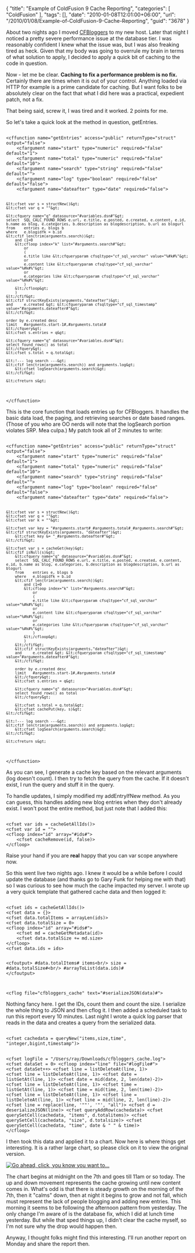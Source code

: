 {
	"title": "Example of ColdFusion 9 Cache Reporting",
	"categories": [
		"ColdFusion"
	],
	"tags": [],
	"date": "2010-01-08T12:01:00+06:00",
	"url": "/2010/01/08/Example-of-ColdFusion-9-Cache-Reporting",
	"guid": "3678"
}

About two nights ago I moved <a href="http://www.coldfusionbloggers.org">CFBloggers</a> to my new host. Later that night I noticed a pretty severe performance issue at the database tier. I was reasonably confident I knew what the issue was, but I was also freaking tired as heck. Given that my body was going to overrule my brain in terms of what solution to apply, I decided to apply a quick bit of caching to the code in question.

<p/>
<!--more-->
Now - let me be clear. <b>Caching to fix a performance problem is no fix.</b> Certainly there are times when it is out of your control. Anything loaded via HTTP for example is a prime candidate for caching. But I want folks to be absolutely clear on the fact that what I did here was a practical, expedient patch, not a fix. 

<p>

That being said, screw it, I was tired and it worked. 2 points for me. 

<p>

So let's take a quick look at the method in question, getEntries.

<p>

<code>
&lt;cffunction name="getEntries" access="public" returnType="struct" output="false"&gt;
	&lt;cfargument name="start" type="numeric" required="false" default="1"&gt;
	&lt;cfargument name="total" type="numeric" required="false" default="10"&gt;
	&lt;cfargument name="search" type="string" required="false" default=""&gt;
	&lt;cfargument name="log" type="boolean" required="false" default="false"&gt;
	&lt;cfargument name="dateafter" type="date" required="false"&gt;

	&lt;cfset var s = structNew()&gt;
	&lt;cfset var q = ""&gt;

	&lt;cfquery name="q" datasource="#variables.dsn#"&gt;
	select	SQL_CALC_FOUND_ROWS e.url, e.title, e.posted, e.created, e.content, e.id, b.name as blog, e.categories, b.description as blogdescription, b.url as blogurl
	from	entries e, blogs b
	where	e.blogidfk = b.id
	&lt;cfif len(trim(arguments.search))&gt;
		and (1=0
		&lt;cfloop index="k" list="#arguments.search#"&gt;
			or
			(
			e.title like &lt;cfqueryparam cfsqltype="cf_sql_varchar" value="%#k#%"&gt;
			or
			e.content like &lt;cfqueryparam cfsqltype="cf_sql_varchar" value="%#k#%"&gt;
			or
			e.categories like &lt;cfqueryparam cfsqltype="cf_sql_varchar" value="%#k#%"&gt;
			)
		&lt;/cfloop&gt;
		)
	&lt;/cfif&gt;
	&lt;cfif structKeyExists(arguments,"dateafter")&gt;
	and 	e.created &gt; &lt;cfqueryparam cfsqltype="cf_sql_timestamp" value="#arguments.dateafter#"&gt;
	&lt;/cfif&gt;

	order by e.created desc
	limit	#arguments.start-1#,#arguments.total#
	&lt;/cfquery&gt;
	&lt;cfset s.entries = q&gt;

	&lt;cfquery name="q" datasource="#variables.dsn#"&gt;
	select found_rows() as total
	&lt;/cfquery&gt;
	&lt;cfset s.total = q.total&gt;

	&lt;!--- log search ---&gt;
	&lt;cfif len(trim(arguments.search)) and arguments.log&gt;
		&lt;cfset logSearch(arguments.search)&gt;
	&lt;/cfif&gt;

	&lt;cfreturn s&gt;
&lt;/cffunction&gt;
</code>

<p>

This is the core function that loads entries up for CFBloggers. It handles the basic data load, the paging, and retrieving searches or date based ranges. (Those of you who are OO nerds will note that the logSearch portion violates SRP. Mea culpa.) My patch took all of 2 minutes to write:

<p>

<code>
&lt;cffunction name="getEntries" access="public" returnType="struct" output="false"&gt;
	&lt;cfargument name="start" type="numeric" required="false" default="1"&gt;
	&lt;cfargument name="total" type="numeric" required="false" default="10"&gt;
	&lt;cfargument name="search" type="string" required="false" default=""&gt;
	&lt;cfargument name="log" type="boolean" required="false" default="false"&gt;
	&lt;cfargument name="dateafter" type="date" required="false"&gt;

	&lt;cfset var s = structNew()&gt;
	&lt;cfset var q = ""&gt;
	&lt;cfset var k = ""&gt;

	&lt;cfset var key = "#arguments.start#_#arguments.total#_#arguments.search#"&gt;
	&lt;cfif structKeyExists(arguments, "dateafter")&gt;
		&lt;cfset key &= "_#arguments.dateafter#"&gt;
	&lt;/cfif&gt;

	&lt;cfset var s = cacheGet(key)&gt;
	&lt;cfif isNull(s)&gt;
		&lt;cfquery name="q" datasource="#variables.dsn#"&gt;
		select	SQL_CALC_FOUND_ROWS e.url, e.title, e.posted, e.created, e.content, e.id, b.name as blog, e.categories, b.description as blogdescription, b.url as blogurl
		from	entries e, blogs b
		where	e.blogidfk = b.id
		&lt;cfif len(trim(arguments.search))&gt;
			and (1=0
			&lt;cfloop index="k" list="#arguments.search#"&gt;
				or
				(
				e.title like &lt;cfqueryparam cfsqltype="cf_sql_varchar" value="%#k#%"&gt;
				or
				e.content like &lt;cfqueryparam cfsqltype="cf_sql_varchar" value="%#k#%"&gt;
				or
				e.categories like &lt;cfqueryparam cfsqltype="cf_sql_varchar" value="%#k#%"&gt;
				)
			&lt;/cfloop&gt;
			)
		&lt;/cfif&gt;
		&lt;cfif structKeyExists(arguments,"dateafter")&gt;
		and 	e.created &gt; &lt;cfqueryparam cfsqltype="cf_sql_timestamp" value="#arguments.dateafter#"&gt;
		&lt;/cfif&gt;

		order by e.created desc
		limit	#arguments.start-1#,#arguments.total#
		&lt;/cfquery&gt;
		&lt;cfset s.entries = q&gt;

		&lt;cfquery name="q" datasource="#variables.dsn#"&gt;
		select found_rows() as total
		&lt;/cfquery&gt;

		&lt;cfset s.total = q.total&gt;
		&lt;cfset cachePut(key, s)&gt;
	&lt;/cfif&gt;

	&lt;!--- log search ---&gt;
	&lt;cfif len(trim(arguments.search)) and arguments.log&gt;
		&lt;cfset logSearch(arguments.search)&gt;
	&lt;/cfif&gt;

	&lt;cfreturn s&gt;
&lt;/cffunction&gt;
</code>

<p>

As you can see, I generate a cache key based on the relevant arguments (log doesn't count). I then try to fetch the query from the cache. If it doesn't exist, I run the query and stuff it in the query. 

<p>

To handle updates, I simply modified my addEntryIfNew method. As you can guess, this handles adding new blog entries when they don't already exist. I won't post the entire method, but just note that I added this:

<code>
&lt;cfset var ids = cacheGetAllIds()&gt;
&lt;cfset var id = ""&gt;
&lt;cfloop index="id" array="#ids#"&gt;
	&lt;cfset cacheRemove(id, false)&gt;
&lt;/cfloop&gt;
</code>

<p>

Raise your hand if you are <b>real</b> happy that you can var scope anywhere now. 

<p>

So this went live two nights ago. I knew it would be a while before I could update the database (and thanks go to Gary Funk for helping me with that) so I was curious to see how much the cache impacted my server. I wrote up a very quick template that gathered cache data and then logged it:

<code>
&lt;cfset ids = cacheGetAllIds()&gt;
&lt;cfset data = {}&gt;
&lt;cfset data.totalItems = arrayLen(ids)&gt;
&lt;cfset data.totalSize = 0&gt;
&lt;cfloop index="id" array="#ids#"&gt;
	&lt;cfset md = cacheGetMetadata(id)&gt;
	&lt;cfset data.totalSize += md.size&gt;
&lt;/cfloop&gt;
&lt;cfset data.ids = ids&gt;

&lt;cfoutput&gt;
#data.totalItems# items&lt;br/&gt;
size = #data.totalSize#&lt;br/&gt;
#arrayToList(data.ids)#
&lt;/cfoutput&gt;

&lt;cflog file="cfbloggers_cache" text="#serializeJSON(data)#"&gt;
</code>

<p>

Nothing fancy here. I get the IDs, count them and count the size. I serialize the whole thing to JSON and then cflog it. I then added a scheduled task to run this report every 10 minutes. Last night I wrote a quick log parser that reads in the data and creates a query from the serialized data.

<p>

<code>
&lt;cfset cachedata = queryNew("items,size,time", "integer,bigint,timestamp")&gt;

&lt;cfset logFile = "/Users/ray/Downloads/cfbloggers_cache.log"&gt;
&lt;cfset dataSet = 0&gt;
&lt;cfloop index="line" file="#logFile#"&gt;
	&lt;cfset dataSet++&gt;
	&lt;cfset line = listDeleteAt(line, 1)&gt;
	&lt;cfset line = listDeleteAt(line, 1)&gt;
	&lt;cfset date = listGetAt(line, 1)&gt;
	&lt;cfset date = mid(date, 2, len(date)-2)&gt;
	&lt;cfset line = listDeleteAt(line, 1)&gt;
	&lt;cfset time = listGetAt(line, 1)&gt;
	&lt;cfset time = mid(time, 2, len(time)-2)&gt;
	&lt;cfset line = listDeleteAt(line, 1)&gt;
	&lt;cfset line = listDeleteAt(line, 1)&gt;
	&lt;cfset line = mid(line, 2, len(line)-2)&gt;
	&lt;cfset line = replace(line, '""', '"', "all")&gt;
	&lt;cfset d = deserializeJSON(line)&gt;
	&lt;cfset queryAddRow(cachedata)&gt;
	&lt;cfset querySetCell(cachedata, "items", d.totalitems)&gt;
	&lt;cfset querySetCell(cachedata, "size", d.totalsize)&gt;
	&lt;cfset querySetCell(cachedata, "time", date & " " & time)&gt;
&lt;/cfloop&gt;
</code>

<p>

I then took this data and applied it to a chart. Now here is where things get interesting. It is a rather large chart, so please click on it to view the original version.

<p>

<a href="http://www.raymondcamden.com/images/cachereportorig.png"><img src="https://static.raymondcamden.com/images/cfjedi/cachereportsmall.png" title="Go ahead, click, you know you want to..." /></a>

<p>

The chart begins at midnight on the 7th and goes till 11am or so today. The up and down movement represents the cache growing until new content comes in. What's odd is that there is steady growth on the morning of the 7th, then it "calms" down, then at night it begins to grow and not fall, which must represent the lack of people blogging and adding new entries. This morning it seems to be following the afternoon pattern from yesterday. The only change I'm aware of is the database fix, which I did at lunch time yesterday. But while that sped things up, I didn't clear the cache myself, so I'm not sure why the drop would happen then.

<p>

Anyway, I thought folks might find this interesting. I'll run another report on Monday and share the report then.